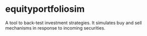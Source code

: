 # equityportfoliosim
A tool to back-test investment strategies. It simulates buy and sell mechanisms in response to incoming securities.
